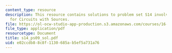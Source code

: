 ```yaml
---
content_type: resource
description: This resource contains solutions to problem set S14 involving State Equations
  for Circuits with Sources.
file: https://ol-ocw-studio-app-production.s3.amazonaws.com/courses/16-01-unified-engineering-i-ii-iii-iv-fall-2005-spring-2006/e02ccdb88c8f1130685ab5ef5a731a76_s14_ps09_sol.pdf
file_type: application/pdf
resourcetype: Document
title: s14_ps09_sol.pdf
uid: e02ccdb8-8c8f-1130-685a-b5ef5a731a76
---
```

